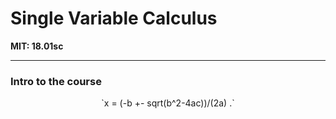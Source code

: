 <script type="text/javascript" src="http://cdn.mathjax.org/mathjax/latest/MathJax.js?config=AM_HTMLorMML-full"></script>
<script type="text/javascript">
    MathJax.Hub.Config({
        asciimath2jax: {
            skipTags: ['script', 'noscript', 'style', 'textarea', 'pre'],
            delimiters: [['$','$'], ['`','`']]
        }
    });

    MathJax.Hub.Queue(function() {
        var all = MathJax.Hub.getAllJax(), i;
        for(i = 0; i < all.length; i += 1) {
            all[i].SourceElement().parentNode.className += ' has-jax';
        }
    });
</script>

# Single Variable Calculus

**MIT: 18.01sc**

---

### Intro to the course

<p style="text-align:center">
    `x = (-b +- sqrt(b^2-4ac))/(2a) .`
</p>